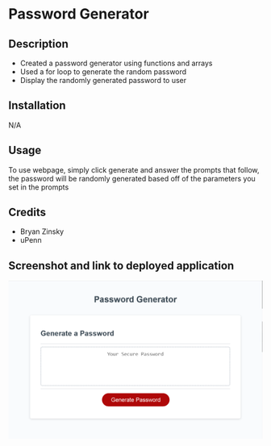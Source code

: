 # Password Generator

## Description

- Created a password generator using functions and arrays
- Used a for loop to generate the random password
- Display the randomly generated password to user

## Installation

N/A

## Usage

To use webpage, simply click generate and answer the prompts that follow, the password will be randomly generated based off of the parameters you set in the prompts

## Credits

- Bryan Zinsky
- uPenn





## Screenshot and link to deployed application


![Screenshot of Application](./Assets/Screenshot.png)